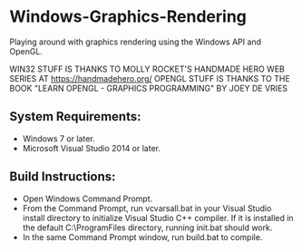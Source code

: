 # Windows-Graphics-Rendering
Playing around with graphics rendering using the Windows API and OpenGL.

WIN32 STUFF IS THANKS TO MOLLY ROCKET'S HANDMADE HERO WEB SERIES AT https://handmadehero.org/ 
OPENGL STUFF IS THANKS TO THE BOOK "LEARN OPENGL - GRAPHICS PROGRAMMING" BY JOEY DE VRIES

## System Requirements:
* Windows 7 or later.
* Microsoft Visual Studio 2014 or later.

## Build Instructions:
* Open Windows Command Prompt.
* From the Command Prompt, run vcvarsall.bat in your Visual Studio install directory to initialize Visual Studio C++ compiler. If it is installed in the default C:\ProgramFiles directory, running init.bat should work.
* In the same Command Prompt window, run build.bat to compile.
